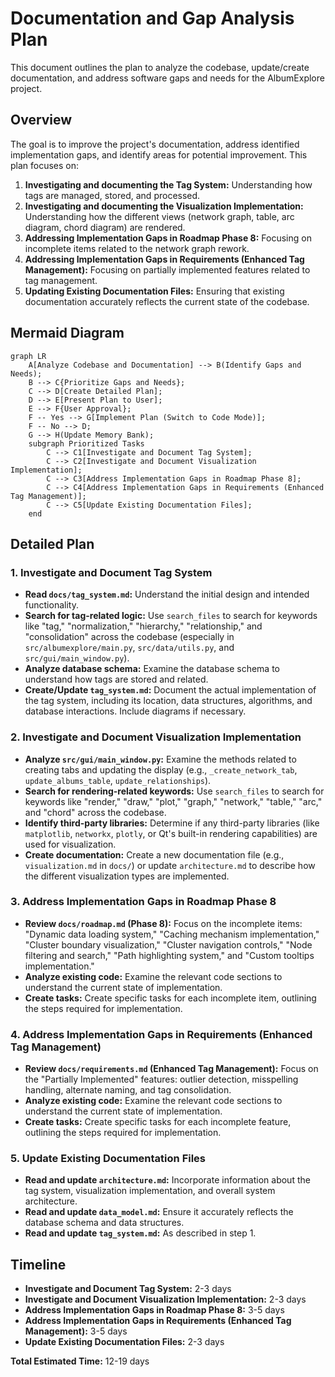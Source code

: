 # Documentation and Gap Analysis Plan

This document outlines the plan to analyze the codebase, update/create documentation, and address software gaps and needs for the AlbumExplore project.

## Overview

The goal is to improve the project's documentation, address identified implementation gaps, and identify areas for potential improvement. This plan focuses on:

1.  **Investigating and documenting the Tag System:** Understanding how tags are managed, stored, and processed.
2.  **Investigating and documenting the Visualization Implementation:** Understanding how the different views (network graph, table, arc diagram, chord diagram) are rendered.
3.  **Addressing Implementation Gaps in Roadmap Phase 8:** Focusing on incomplete items related to the network graph rework.
4.  **Addressing Implementation Gaps in Requirements (Enhanced Tag Management):** Focusing on partially implemented features related to tag management.
5.  **Updating Existing Documentation Files:** Ensuring that existing documentation accurately reflects the current state of the codebase.

## Mermaid Diagram

```mermaid
graph LR
    A[Analyze Codebase and Documentation] --> B(Identify Gaps and Needs);
    B --> C{Prioritize Gaps and Needs};
    C --> D[Create Detailed Plan];
    D --> E[Present Plan to User];
    E --> F{User Approval};
    F -- Yes --> G[Implement Plan (Switch to Code Mode)];
    F -- No --> D;
    G --> H(Update Memory Bank);
    subgraph Prioritized Tasks
        C --> C1[Investigate and Document Tag System];
        C --> C2[Investigate and Document Visualization Implementation];
        C --> C3[Address Implementation Gaps in Roadmap Phase 8];
        C --> C4[Address Implementation Gaps in Requirements (Enhanced Tag Management)];
        C --> C5[Update Existing Documentation Files];
    end
```

## Detailed Plan

### 1. Investigate and Document Tag System

*   **Read `docs/tag_system.md`:** Understand the initial design and intended functionality.
*   **Search for tag-related logic:** Use `search_files` to search for keywords like "tag," "normalization," "hierarchy," "relationship," and "consolidation" across the codebase (especially in `src/albumexplore/main.py`, `src/data/utils.py`, and `src/gui/main_window.py`).
*   **Analyze database schema:** Examine the database schema to understand how tags are stored and related.
*   **Create/Update `tag_system.md`:** Document the actual implementation of the tag system, including its location, data structures, algorithms, and database interactions. Include diagrams if necessary.

### 2. Investigate and Document Visualization Implementation

*   **Analyze `src/gui/main_window.py`:** Examine the methods related to creating tabs and updating the display (e.g., `_create_network_tab`, `update_albums_table`, `update_relationships`).
*   **Search for rendering-related keywords:** Use `search_files` to search for keywords like "render," "draw," "plot," "graph," "network," "table," "arc," and "chord" across the codebase.
*   **Identify third-party libraries:** Determine if any third-party libraries (like `matplotlib`, `networkx`, `plotly`, or Qt's built-in rendering capabilities) are used for visualization.
*   **Create documentation:** Create a new documentation file (e.g., `visualization.md` in `docs/`) or update `architecture.md` to describe how the different visualization types are implemented.

### 3. Address Implementation Gaps in Roadmap Phase 8

*   **Review `docs/roadmap.md` (Phase 8):** Focus on the incomplete items: "Dynamic data loading system," "Caching mechanism implementation," "Cluster boundary visualization," "Cluster navigation controls," "Node filtering and search," "Path highlighting system," and "Custom tooltips implementation."
*   **Analyze existing code:** Examine the relevant code sections to understand the current state of implementation.
*   **Create tasks:** Create specific tasks for each incomplete item, outlining the steps required for implementation.

### 4. Address Implementation Gaps in Requirements (Enhanced Tag Management)

*   **Review `docs/requirements.md` (Enhanced Tag Management):** Focus on the "Partially Implemented" features: outlier detection, misspelling handling, alternate naming, and tag consolidation.
*   **Analyze existing code:** Examine the relevant code sections to understand the current state of implementation.
*   **Create tasks:** Create specific tasks for each incomplete feature, outlining the steps required for implementation.

### 5. Update Existing Documentation Files

*   **Read and update `architecture.md`:** Incorporate information about the tag system, visualization implementation, and overall system architecture.
*   **Read and update `data_model.md`:** Ensure it accurately reflects the database schema and data structures.
*   **Read and update `tag_system.md`:** As described in step 1.

## Timeline

*   **Investigate and Document Tag System:** 2-3 days
*   **Investigate and Document Visualization Implementation:** 2-3 days
*   **Address Implementation Gaps in Roadmap Phase 8:** 3-5 days
*   **Address Implementation Gaps in Requirements (Enhanced Tag Management):** 3-5 days
*   **Update Existing Documentation Files:** 2-3 days

**Total Estimated Time:** 12-19 days